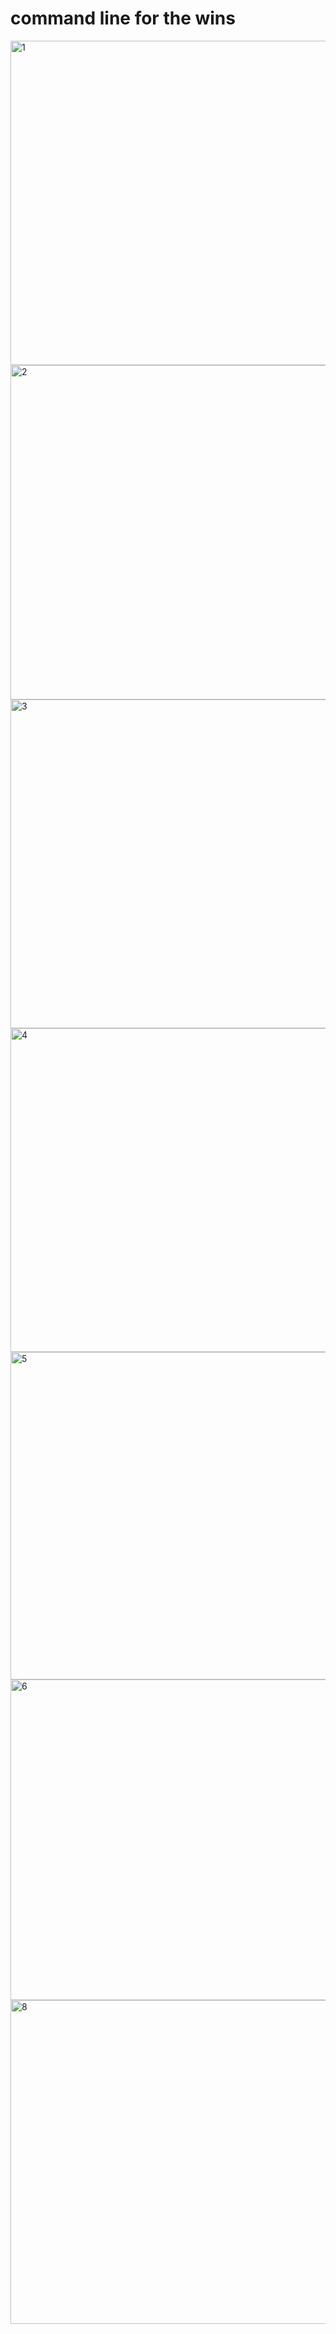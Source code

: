 # command line for the wins
<img width="519" alt="1" src="https://user-images.githubusercontent.com/99495858/177332942-e150ffcd-5936-4a28-8fa0-875c91c8280e.PNG">
<img width="535" alt="2" src="https://user-images.githubusercontent.com/99495858/177333523-b74e8c4e-18a6-4570-82de-2531b39599ad.PNG">
<img width="526" alt="3" src="https://user-images.githubusercontent.com/99495858/177333798-2a5887e9-9485-4e2a-826c-dab2dfec7fbb.PNG">
<img width="518" alt="4" src="https://user-images.githubusercontent.com/99495858/177341516-28f3dd84-9867-4819-8140-54fa5fa0daab.PNG">
<img width="524" alt="5" src="https://user-images.githubusercontent.com/99495858/177341826-21066fa6-0cbf-4294-be25-13422879c1d8.PNG">
<img width="513" alt="6" src="https://user-images.githubusercontent.com/99495858/177342034-f3089b74-0b91-47a5-8ddd-afda3be1693a.PNG">
<img width="518" alt="8" src="https://user-images.githubusercontent.com/99495858/177343880-95500306-eddb-4ee5-ba6b-a3d1fba3c25c.PNG">

